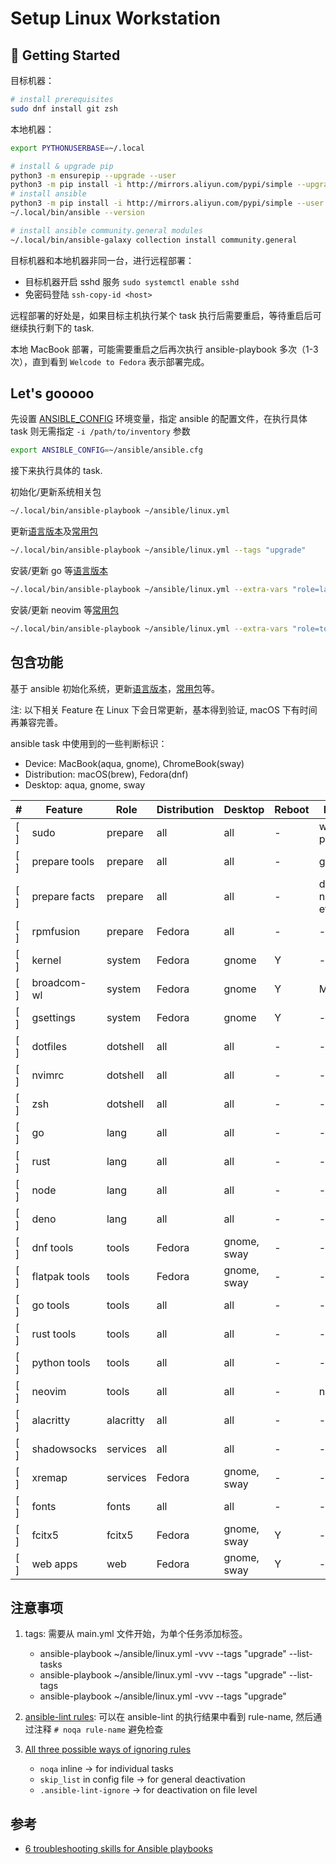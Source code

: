 # Setup Linux Workstation

## 🚀 Getting Started

目标机器：

```bash
# install prerequisites
sudo dnf install git zsh
```

本地机器：

```bash
export PYTHONUSERBASE=~/.local

# install & upgrade pip
python3 -m ensurepip --upgrade --user
python3 -m pip install -i http://mirrors.aliyun.com/pypi/simple --upgrade --user pip
# install ansible
python3 -m pip install -i http://mirrors.aliyun.com/pypi/simple --user ansible
~/.local/bin/ansible --version

# install ansible community.general modules
~/.local/bin/ansible-galaxy collection install community.general
```

目标机器和本地机器非同一台，进行远程部署：

- 目标机器开启 sshd 服务 `sudo systemctl enable sshd`
- 免密码登陆 `ssh-copy-id <host>`

远程部署的好处是，如果目标主机执行某个 task 执行后需要重启，等待重启后可继续执行剩下的 task.

本地 MacBook 部署，可能需要重启之后再次执行 ansible-playbook 多次（1-3 次），直到看到 `Welcode to Fedora` 表示部署完成。

## Let's gooooo

先设置 [ANSIBLE_CONFIG] 环境变量，指定 ansible 的配置文件，在执行具体 task 则无需指定 `-i /path/to/inventory` 参数

```bash
export ANSIBLE_CONFIG=~/ansible/ansible.cfg
```

接下来执行具体的 task.

初始化/更新系统相关包

```bash
~/.local/bin/ansible-playbook ~/ansible/linux.yml
```

更新[语言版本]及[常用包]

```bash
~/.local/bin/ansible-playbook ~/ansible/linux.yml --tags "upgrade"
```

安装/更新 go 等[语言版本]

```bash
~/.local/bin/ansible-playbook ~/ansible/linux.yml --extra-vars "role=lang" --tags "go"
```

安装/更新 neovim 等[常用包]

```bash
~/.local/bin/ansible-playbook ~/ansible/linux.yml --extra-vars "role=tools" --tags "neovim"
```

## 包含功能

基于 ansible 初始化系统，更新[语言版本]，[常用包]等。

注: 以下相关 Feature 在 Linux 下会日常更新，基本得到验证, macOS 下有时间再兼容完善。

ansible task 中使用到的一些判断标识：

- Device: MacBook(aqua, gnome), ChromeBook(sway)
- Distribution: macOS(brew), Fedora(dnf)
- Desktop: aqua, gnome, sway

| #   | Feature       | Role      | Distribution | Desktop     | Reboot | Remark            |
| --- | ------------- | --------- | ------------ | ----------- | ------ | ----------------- |
| [ ] | sudo          | prepare   | all          | all         | -      | without password  |
| [ ] | prepare tools | prepare   | all          | all         | -      | git, zsh          |
| [ ] | prepare facts | prepare   | all          | all         | -      | desktop name, etc |
| [ ] | rpmfusion     | prepare   | Fedora       | all         | -      | -                 |
| [ ] | kernel        | system    | Fedora       | gnome       | Y      | -                 |
| [ ] | broadcom-wl   | system    | Fedora       | gnome       | Y      | MacBook           |
| [ ] | gsettings     | system    | Fedora       | gnome       | Y      | -                 |
| [ ] | dotfiles      | dotshell  | all          | all         | -      | -                 |
| [ ] | nvimrc        | dotshell  | all          | all         | -      | -                 |
| [ ] | zsh           | dotshell  | all          | all         | -      | -                 |
| [ ] | go            | lang      | all          | all         | -      | -                 |
| [ ] | rust          | lang      | all          | all         | -      | -                 |
| [ ] | node          | lang      | all          | all         | -      | -                 |
| [ ] | deno          | lang      | all          | all         | -      | -                 |
| [ ] | dnf tools     | tools     | Fedora       | gnome, sway | -      | -                 |
| [ ] | flatpak tools | tools     | Fedora       | gnome, sway | -      | -                 |
| [ ] | go tools      | tools     | all          | all         | -      | -                 |
| [ ] | rust tools    | tools     | all          | all         | -      | -                 |
| [ ] | python tools  | tools     | all          | all         | -      | -                 |
| [ ] | neovim        | tools     | all          | all         | -      | neovide           |
| [ ] | alacritty     | alacritty | all          | all         | -      | -                 |
| [ ] | shadowsocks   | services  | all          | all         | -      | -                 |
| [ ] | xremap        | services  | Fedora       | gnome, sway | -      | -                 |
| [ ] | fonts         | fonts     | all          | all         | -      | -                 |
| [ ] | fcitx5        | fcitx5    | Fedora       | gnome, sway | Y      | -                 |
| [ ] | web apps      | web       | Fedora       | gnome, sway | Y      | -                 |

## 注意事项

1. tags: 需要从 main.yml 文件开始，为单个任务添加标签。

   - ansible-playbook ~/ansible/linux.yml -vvv --tags "upgrade" --list-tasks
   - ansible-playbook ~/ansible/linux.yml -vvv --tags "upgrade" --list-tags
   - ansible-playbook ~/ansible/linux.yml -vvv --tags "upgrade"

2. [ansible-lint rules]: 可以在 ansible-lint 的执行结果中看到 rule-name, 然后通过注释 `# noqa rule-name` 避免检查

3. [All three possible ways of ignoring rules]

   - `noqa` inline -> for individual tasks
   - `skip_list` in config file -> for general deactivation
   - `.ansible-lint-ignore` -> for deactivation on file level

## 参考

- [6 troubleshooting skills for Ansible playbooks]

[6 troubleshooting skills for Ansible playbooks]: https://www.redhat.com/sysadmin/troubleshoot-ansible-playbooks
[ansible-lint rules]: https://ansible-lint.readthedocs.io/rules/
[All three possible ways of ignoring rules]: https://github.com/ansible/ansible-lint/issues/3068#issuecomment-1438617565
[常用包]: ./variables/tools.yml
[语言版本]: ./variables/versions.yml
[ANSIBLE_CONFIG]: https://docs.ansible.com/ansible/latest/reference_appendices/config.html#the-configuration-file
